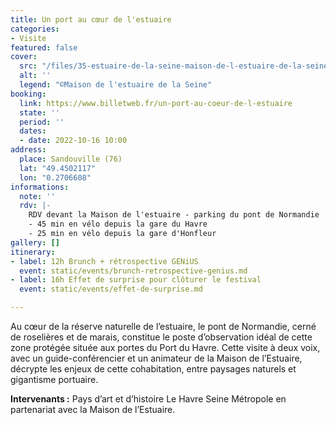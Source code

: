 ```yaml
---
title: Un port au cœur de l'estuaire
categories:
- Visite
featured: false
cover:
  src: "/files/35-estuaire-de-la-seine-maison-de-l-estuaire-de-la-seine-2.jpg"
  alt: ''
  legend: "©Maison de l'estuaire de la Seine"
booking:
  link: https://www.billetweb.fr/un-port-au-coeur-de-l-estuaire
  state: ''
  period: ''
  dates:
  - date: 2022-10-16 10:00
address:
  place: Sandouville (76)
  lat: "49.4502117"
  lon: "0.2706608"
informations:
  note: ''
  rdv: |-
    RDV devant la Maison de l'estuaire - parking du pont de Normandie
    - 45 min en vélo depuis la gare du Havre
    - 25 min en vélo depuis la gare d'Honfleur
gallery: []
itinerary:
- label: 12h Brunch + rétrospective GENiUS
  event: static/events/brunch-retrospective-genius.md
- label: 16h Effet de surprise pour clôturer le festival
  event: static/events/effet-de-surprise.md

---
```

Au cœur de la réserve naturelle de l’estuaire, le pont de Normandie, cerné de roselières et de marais, constitue le poste d’observation idéal de cette zone protégée située aux portes du Port du Havre. Cette visite à deux voix, avec un guide-conférencier et un animateur de la Maison de l’Estuaire, décrypte les enjeux de cette cohabitation, entre paysages naturels et gigantisme portuaire.

**Intervenants :** Pays d’art et d’histoire Le Havre Seine Métropole en partenariat avec la Maison de l’Estuaire.